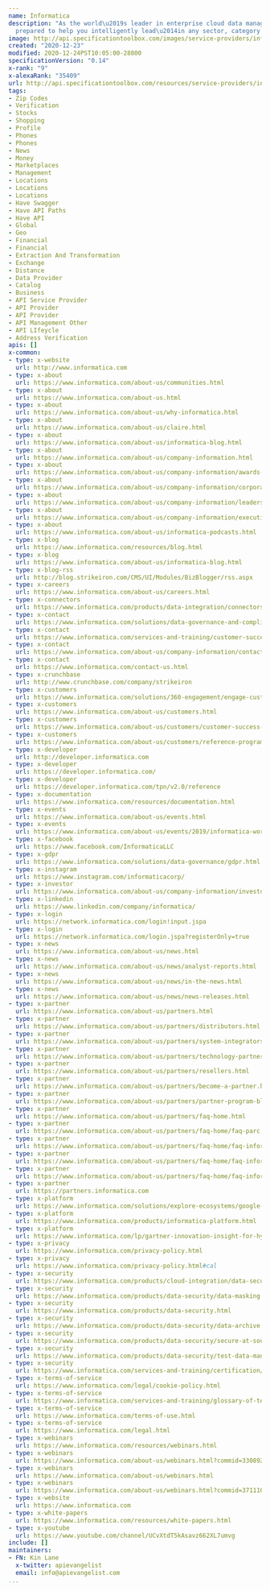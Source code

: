 ```yaml
---
name: Informatica
description: "As the world\u2019s leader in enterprise cloud data management, we\u2019re
  prepared to help you intelligently lead\u2014in any sector, category or niche."
image: http://api.specificationtoolbox.com/images/service-providers/informatica.jpg
created: "2020-12-23"
modified: 2020-12-24PST10:05:00-28800
specificationVersion: "0.14"
x-rank: "9"
x-alexaRank: "35409"
url: http://api.specificationtoolbox.com/resources/service-providers/informatica/
tags:
- Zip Codes
- Verification
- Stocks
- Shopping
- Profile
- Phones
- Phones
- News
- Money
- Marketplaces
- Management
- Locations
- Locations
- Locations
- Have Swagger
- Have API Paths
- Have API
- Global
- Geo
- Financial
- Financial
- Extraction And Transformation
- Exchange
- Distance
- Data Provider
- Catalog
- Business
- API Service Provider
- API Provider
- API Provider
- API Management Other
- API LIfeycle
- Address Verification
apis: []
x-common:
- type: x-website
  url: http://www.informatica.com
- type: x-about
  url: https://www.informatica.com/about-us/communities.html
- type: x-about
  url: https://www.informatica.com/about-us.html
- type: x-about
  url: https://www.informatica.com/about-us/why-informatica.html
- type: x-about
  url: https://www.informatica.com/about-us/claire.html
- type: x-about
  url: https://www.informatica.com/about-us/informatica-blog.html
- type: x-about
  url: https://www.informatica.com/about-us/company-information.html
- type: x-about
  url: https://www.informatica.com/about-us/company-information/awards-and-recognition.html
- type: x-about
  url: https://www.informatica.com/about-us/company-information/corporate-citizenship.html
- type: x-about
  url: https://www.informatica.com/about-us/company-information/leadership.html
- type: x-about
  url: https://www.informatica.com/about-us/company-information/executive-briefing-center.html
- type: x-about
  url: https://www.informatica.com/about-us/informatica-podcasts.html
- type: x-blog
  url: https://www.informatica.com/resources/blog.html
- type: x-blog
  url: https://www.informatica.com/about-us/informatica-blog.html
- type: x-blog-rss
  url: http://blog.strikeiron.com/CMS/UI/Modules/BizBlogger/rss.aspx
- type: x-careers
  url: https://www.informatica.com/about-us/careers.html
- type: x-connectors
  url: https://www.informatica.com/products/data-integration/connectors-powerexchange.html
- type: x-contact
  url: https://www.informatica.com/solutions/data-governance-and-compliance/verify-contact-data.html
- type: x-contact
  url: https://www.informatica.com/services-and-training/customer-success-services/contact-us.html
- type: x-contact
  url: https://www.informatica.com/about-us/company-information/contact-locations.html
- type: x-contact
  url: https://www.informatica.com/contact-us.html
- type: x-crunchbase
  url: http://www.crunchbase.com/company/strikeiron
- type: x-customers
  url: https://www.informatica.com/solutions/360-engagement/engage-customers.html
- type: x-customers
  url: https://www.informatica.com/about-us/customers.html
- type: x-customers
  url: https://www.informatica.com/about-us/customers/customer-success-stories.html
- type: x-customers
  url: https://www.informatica.com/about-us/customers/reference-program.html
- type: x-developer
  url: http://developer.informatica.com
- type: x-developer
  url: https://developer.informatica.com/
- type: x-developer
  url: https://developer.informatica.com/tpn/v2.0/reference
- type: x-documentation
  url: https://www.informatica.com/resources/documentation.html
- type: x-events
  url: https://www.informatica.com/about-us/events.html
- type: x-events
  url: https://www.informatica.com/about-us/events/2019/informatica-world-tour.html
- type: x-facebook
  url: https://www.facebook.com/InformaticaLLC
- type: x-gdpr
  url: https://www.informatica.com/solutions/data-governance/gdpr.html
- type: x-instagram
  url: https://www.instagram.com/informaticacorp/
- type: x-investor
  url: https://www.informatica.com/about-us/company-information/investors.html
- type: x-linkedin
  url: https://www.linkedin.com/company/informatica/
- type: x-login
  url: https://network.informatica.com/login!input.jspa
- type: x-login
  url: https://network.informatica.com/login.jspa?registerOnly=true
- type: x-news
  url: https://www.informatica.com/about-us/news.html
- type: x-news
  url: https://www.informatica.com/about-us/news/analyst-reports.html
- type: x-news
  url: https://www.informatica.com/about-us/news/in-the-news.html
- type: x-news
  url: https://www.informatica.com/about-us/news/news-releases.html
- type: x-partner
  url: https://www.informatica.com/about-us/partners.html
- type: x-partner
  url: https://www.informatica.com/about-us/partners/distributors.html
- type: x-partner
  url: https://www.informatica.com/about-us/partners/system-integrators.html
- type: x-partner
  url: https://www.informatica.com/about-us/partners/technology-partners.html
- type: x-partner
  url: https://www.informatica.com/about-us/partners/resellers.html
- type: x-partner
  url: https://www.informatica.com/about-us/partners/become-a-partner.html
- type: x-partner
  url: https://www.informatica.com/about-us/partners/partner-program-blog.html
- type: x-partner
  url: https://www.informatica.com/about-us/partners/faq-home.html
- type: x-partner
  url: https://www.informatica.com/about-us/partners/faq-home/faq-parc.html
- type: x-partner
  url: https://www.informatica.com/about-us/partners/faq-home/faq-informatica-network.html
- type: x-partner
  url: https://www.informatica.com/about-us/partners/faq-home/faq-informatica-university.html
- type: x-partner
  url: https://www.informatica.com/about-us/partners/faq-home/faq-informatica-professional-services.html
- type: x-partner
  url: https://partners.informatica.com
- type: x-platform
  url: https://www.informatica.com/solutions/explore-ecosystems/google-cloud-platform.html
- type: x-platform
  url: https://www.informatica.com/products/informatica-platform.html
- type: x-platform
  url: https://www.informatica.com/lp/gartner-innovation-insight-for-hybrid-integration-platforms_3758.html?Source=Homepage
- type: x-privacy
  url: https://www.informatica.com/privacy-policy.html
- type: x-privacy
  url: https://www.informatica.com/privacy-policy.html#cal
- type: x-security
  url: https://www.informatica.com/products/cloud-integration/data-security-cloud.html
- type: x-security
  url: https://www.informatica.com/products/data-security/data-masking.html
- type: x-security
  url: https://www.informatica.com/products/data-security.html
- type: x-security
  url: https://www.informatica.com/products/data-security/data-archive.html
- type: x-security
  url: https://www.informatica.com/products/data-security/secure-at-source.html
- type: x-security
  url: https://www.informatica.com/products/data-security/test-data-management.html
- type: x-security
  url: https://www.informatica.com/services-and-training/certification/data-security-certification.html
- type: x-terms-of-service
  url: https://www.informatica.com/legal/cookie-policy.html
- type: x-terms-of-service
  url: https://www.informatica.com/services-and-training/glossary-of-terms.html
- type: x-terms-of-service
  url: https://www.informatica.com/terms-of-use.html
- type: x-terms-of-service
  url: https://www.informatica.com/legal.html
- type: x-webinars
  url: https://www.informatica.com/resources/webinars.html
- type: x-webinars
  url: https://www.informatica.com/about-us/webinars.html?commid=330892
- type: x-webinars
  url: https://www.informatica.com/about-us/webinars.html
- type: x-webinars
  url: https://www.informatica.com/about-us/webinars.html?commid=371110
- type: x-website
  url: https://www.informatica.com
- type: x-white-papers
  url: https://www.informatica.com/resources/white-papers.html
- type: x-youtube
  url: https://www.youtube.com/channel/UCvXtdT5kAsavz662XL7umvg
include: []
maintainers:
- FN: Kin Lane
  x-twitter: apievangelist
  email: info@apievangelist.com
...
```


